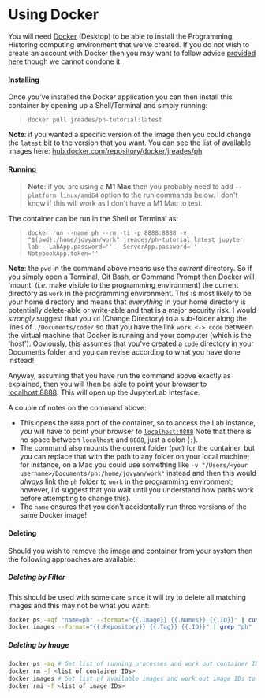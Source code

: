 # Using Docker

You will need [Docker](https://www.docker.com) (Desktop) to be able to install the Programming Historing computing environment that we’ve created. If you do not wish to create an account with Docker then you may want to follow advice [provided here](https://github.com/docker/docker.github.io/issues/6910#issuecomment-532393783) though we cannot condone it.

#### Installing

Once you’ve installed the Docker application you can then install this container by opening up a Shell/Terminal and simply running:

> `docker pull jreades/ph-tutorial:latest` 

**Note**: if you wanted a specific version of the image then you could change the `latest`  bit to the version that you want. You can see the list of available images here: [hub.docker.com/repository/docker/jreades/ph](https://hub.docker.com/repository/docker/jreades/)

#### Running

> **Note**: if you are using a **M1 Mac** then you probably need to add `--platform linux/amd64` option to the run commands below. I don't know if this will work as I don't have a M1 Mac to test.

The container can be run in the Shell or Terminal as:

> `docker run --name ph --rm -ti -p 8888:8888 -v "$(pwd):/home/jovyan/work" jreades/ph-tutorial:latest jupyter lab --LabApp.password='' --ServerApp.password='' --NotebookApp.token=''`

**Note**: the `pwd` in the command above means use the _current_ directory. So if you simply open a Terminal, Git Bash, or Command Prompt then Docker will 'mount' (_i.e._ make visible to the programming environment) the current directory as `work` in the programming environment. This is most likely to be your home directory and means that _everything_ in your home directory is potentially delete-able or write-able and that is a major security risk. I would _strongly_ suggest that you `cd` (Change Directory) to a sub-folder along the lines of `./Documents/code/` so that you have the link `work <-> code` between the virtual machine that Docker is running and your computer (which is the 'host'). Obviously, this assumes that you've created a `code` directory in your Documents folder and you can revise according to what you have done instead!

Anyway, assuming that you have run the command above exactly as explained, then you will then be able to point your browser to [localhost:8888](localhost:8888/lab?). This will open up the JupyterLab interface.

A couple of notes on the command above:

* This opens the `8888` port of the container, so to access the Lab instance,
  you will have to point your browser to [`localhost:8888`](localhost:8888/lab/) Note that there is no space between `localhost` and `8888`, just a colon (`:`).
* The command also mounts the current folder (`pwd`) for the container, but you can replace that with the path to any folder on your local machine; for instance, on a Mac you could use something like `-v "/Users/<your username>/Documents/ph:/home/jovyan/work"` instead and then this would _always_ link the `ph` folder to `work` in the programming environment; however, I'd suggest that you wait until you understand how paths work before attempting to change this).
* The `name` ensures that you don't accidentally run three versions of the same Docker image!

#### Deleting

Should you wish to remove the image and container from your system then the following approaches are available:

##### Deleting by Filter

This should be used with some care since it will try to delete all matching images and this may not be what you want:

```bash
docker ps -aqf "name=ph" --format="{{.Image}} {{.Names}} {{.ID}}" | cut -d' ' -f3 | xargs docker rm -f
docker images --format="{{.Repository}} {{.Tag}} {{.ID}}" | grep "ph" | cut -d' ' -f3 | xargs docker rmi
```

##### Deleting by Image

```bash
docker ps -aq # Get list of running processes and work out container IDs to remove
docker rm -f <list of container IDs>
docker images # Get list of available images and work out image IDs to remove
docker rmi -f <list of image IDs>
```
